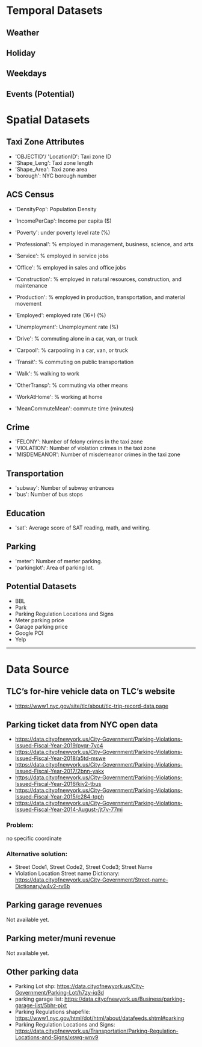 
# Temporal Datasets
## Weather
## Holiday
## Weekdays
## Events (Potential)

# Spatial Datasets
## Taxi Zone Attributes
- 'OBJECTID'/ 'LocationID': Taxi zone ID
- 'Shape_Leng': Taxi zone length
- 'Shape_Area': Taxi zone area
- 'borough': NYC borough number

## ACS Census
- 'DensityPop': Population Density
- 'IncomePerCap': Income per capita ($)
- 'Poverty': under poverty level rate (%)
- 'Professional': % employed in management, business, science, and arts
- 'Service': % employed in service jobs
- 'Office': % employed in sales and office jobs
- 'Construction': % employed in natural resources, construction, and maintenance
- 'Production': % employed in production, transportation, and material movement
- 'Employed': employed rate (16+) (%)
- 'Unemployment': Unemployment rate (%)

- 'Drive': % commuting alone in a car, van, or truck
- 'Carpool': % carpooling in a car, van, or truck
- 'Transit': % commuting on public transportation
- 'Walk': % walking to work
- 'OtherTransp': % commuting via other means
- 'WorkAtHome': % working at home
- 'MeanCommuteMean': commute time (minutes)

## Crime
- 'FELONY': Number of felony crimes in the taxi zone
- 'VIOLATION': Number of violation crimes in the taxi zone
- 'MISDEMEANOR': Number of misdemeanor crimes in the taxi zone

## Transportation
- 'subway': Number of subway entrances
- 'bus': Number of bus stops

## Education
- 'sat': Average score of SAT reading, math, and writing.

## Parking
- 'meter': Number of merter parking.
- 'parkinglot': Area of parking lot.

## Potential Datasets
- BBL
- Park
- Parking Regulation Locations and Signs
- Meter parking price
- Garage parking price
- Google POI
- Yelp

***
# Data Source
## TLC’s for-hire vehicle data on TLC’s website  
  * https://www1.nyc.gov/site/tlc/about/tlc-trip-record-data.page

## Parking ticket data from NYC open data
  * https://data.cityofnewyork.us/City-Government/Parking-Violations-Issued-Fiscal-Year-2019/pvqr-7yc4  
  * https://data.cityofnewyork.us/City-Government/Parking-Violations-Issued-Fiscal-Year-2018/a5td-mswe  
  * https://data.cityofnewyork.us/City-Government/Parking-Violations-Issued-Fiscal-Year-2017/2bnn-yakx  
  * https://data.cityofnewyork.us/City-Government/Parking-Violations-Issued-Fiscal-Year-2016/kiv2-tbus  
  * https://data.cityofnewyork.us/City-Government/Parking-Violations-Issued-Fiscal-Year-2015/c284-tqph  
  * https://data.cityofnewyork.us/City-Government/Parking-Violations-Issued-Fiscal-Year-2014-August-/jt7v-77mi  

### Problem:
no specific coordinate  
### Alternative solution:
  * Street Code1, Street Code2, Street Code3; Street Name  
  * Violation Location
Street name Dictionary:  <https://data.cityofnewyork.us/City-Government/Street-name-Dictionary/w4v2-rv6b>

## Parking garage revenues
Not available yet.

## Parking meter/muni revenue
Not available yet.

## Other parking data
  * Parking Lot shp: https://data.cityofnewyork.us/City-Government/Parking-Lot/h7zy-iq3d
  * parking garage list: https://data.cityofnewyork.us/Business/parking-garage-list/5bhr-pjxt
  * Parking Regulations shapefile: https://www1.nyc.gov/html/dot/html/about/datafeeds.shtml#parking
  * Parking Regulation Locations and Signs: https://data.cityofnewyork.us/Transportation/Parking-Regulation-Locations-and-Signs/xswq-wnv9
